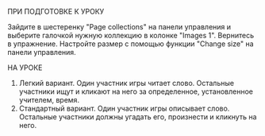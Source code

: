 ПРИ ПОДГОТОВКЕ К УРОКУ

Зайдите в шестеренку "Page collections" на панели управления и выберите галочкой нужную коллекцию в колонке "Images 1". Вернитесь в упражнение. Настройте размер с помощью функции "Change size" на панели управления.

НА УРОКЕ

1. Легкий вариант. Один участник игры читает слово. Остальные участники ищут и кликают на него за определенное, установленное учителем, время.
2. Стандартный вариант. Один участник игры описывает слово. Остальные участники должны угадать его, произнести и кликнуть на него.
